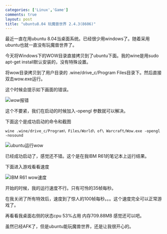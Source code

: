 ```yaml
--- 
categories: ['Linux','Game']
comments: true
layout: post
title: "ubuntu8.04 玩魔兽世界 2.4.3(8606)"
---
```

最近一直在用ubuntu 8.04当桌面系统。已经很少用windows了。随着采用ubuntu也就一直没有玩魔兽世界了。

今天将Windows下的WOW目录直接拷贝到了ubuntu下面。我的wine是用sudo apt-get install默认安装的，没有特殊设置。

将wow目录拷贝到了用户目录的 .wine/drive_c/Program Files目录下。然后直接双击wow.exe运行。

这个时候会提示如下画面的错误。

![wow报错](http://farm9.staticflickr.com/8519/8512093598_321828a3ef.jpg)

这个不要紧，我们在启动的时候加入-opengl 参数就可以解决。

下面这个是成功启动的命令和截图

`wine .wine/drive_c/Program\ Files/World\ of\ Warcraft/Wow.exe -opengl -nosound`

![ubuntu运行wow](http://farm9.staticflickr.com/8098/8510986535_97c4797180_z.jpg)

已经成功启动了，感觉还不错。这个是在我IBM R61的笔记本上运行结果。

下面进入游戏看看速度

![IBM R61 wow速度](http://farm9.staticflickr.com/8376/8512101836_cf8ce35689_z.jpg)

开始的时候，我的运行速度不行。只有可怜的35帧每秒。

在我关闭了所有特效后，速度到了惊人的100帧每秒。。。这个速度完全可以正常游戏了。

再看看我桌面右侧的状态cpu 53%占用 内存709.88MB 感觉还可以吧。

虽然已经AFK了，但是ubuntu能玩魔兽世界，还是让我很开心的。 


